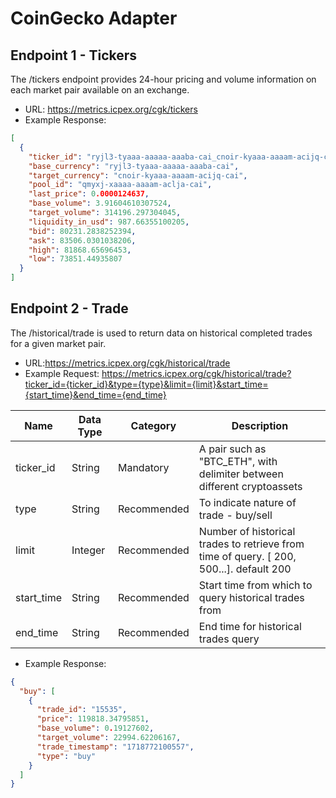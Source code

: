 # CoinGecko Adapter

## Endpoint 1 - Tickers
The /tickers endpoint provides 24-hour pricing and volume information on each market pair available on an exchange.
* URL: https://metrics.icpex.org/cgk/tickers
* Example Response:
```json
[
  {
    "ticker_id": "ryjl3-tyaaa-aaaaa-aaaba-cai_cnoir-kyaaa-aaaam-acijq-cai",
    "base_currency": "ryjl3-tyaaa-aaaaa-aaaba-cai",
    "target_currency": "cnoir-kyaaa-aaaam-acijq-cai",
    "pool_id": "qmyxj-xaaaa-aaaam-aclja-cai",
    "last_price": 0.0000124637,
    "base_volume": 3.91604610307524,
    "target_volume": 314196.297304045,
    "liquidity_in_usd": 987.66355100205,
    "bid": 80231.2838252394,
    "ask": 83506.0301038206,
    "high": 81868.65696453,
    "low": 73851.44935807
  }
]
```

## Endpoint 2 - Trade
The /historical/trade is used to return data on historical completed trades for a given market pair.
* URL:https://metrics.icpex.org/cgk/historical/trade
* Example Request: https://metrics.icpex.org/cgk/historical/trade?ticker_id={ticker_id}&type={type}&limit={limit}&start_time={start_time}&end_time={end_time}

| Name       | Data Type | Category    | Description             |
|------------|-----------|-------------|-------------------------|
| ticker_id  | String    | Mandatory   | A pair such as "BTC_ETH", with delimiter between different cryptoassets |
| type       | String    | Recommended | To indicate nature of trade - buy/sell    |
| limit      | Integer   | Recommended  | Number of historical trades to retrieve from time of query. [ 200, 500...]. default 200  |
| start_time | String    | Recommended  | Start time from which to query historical trades from |
| end_time   | String    | Recommended  | End time for historical trades query |
* Example Response: 

```json
{
  "buy": [
    {
      "trade_id": "15535",
      "price": 119818.34795851,
      "base_volume": 0.19127602,
      "target_volume": 22994.62206167,
      "trade_timestamp": "1718772100557",
      "type": "buy"
    }
  ]
}
```

